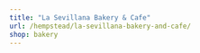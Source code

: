 ```yaml
---
title: "La Sevillana Bakery & Cafe"
url: /hempstead/la-sevillana-bakery-and-cafe/
shop: bakery
---
```

